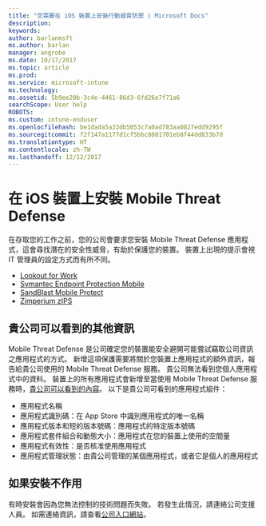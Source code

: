 ```yaml
---
title: "您需要在 iOS 裝置上安裝行動威脅防禦 | Microsoft Docs"
description: 
keywords: 
author: barlanmsft
ms.author: barlan
manager: angrobe
ms.date: 10/17/2017
ms.topic: article
ms.prod: 
ms.service: microsoft-intune
ms.technology: 
ms.assetid: 5b9ee20b-3c4e-4461-86d3-6fd26e7f71a6
searchScope: User help
ROBOTS: 
ms.custom: intune-enduser
ms.openlocfilehash: be1dada5a33db5053c7a0ad783aa0827edd9295f
ms.sourcegitcommit: f2f147a1177d1cf5bbc8001701eb8f44dd833b7d
ms.translationtype: HT
ms.contentlocale: zh-TW
ms.lasthandoff: 12/12/2017
---
```

# <a name="install-mobile-threat-defense-on-your-ios-device"></a>在 iOS 裝置上安裝 Mobile Threat Defense


在存取您的工作之前，您的公司會要求您安裝 Mobile Threat Defense 應用程式，這會尋找潛在的安全性威脅，有助於保護您的裝置。 裝置上出現的提示會視 IT 管理員的設定方式而有所不同。


* [Lookout for Work](you-are-prompted-to-install-lookout-for-work-ios.md)
* [Symantec Endpoint Protection Mobile](you-are-prompted-to-install-skycure-ios.md)
* [SandBlast Mobile Protect](you-are-prompted-to-install-sandblast-ios.md)
* [Zimperium zIPS](you-are-prompted-to-install-zips-ios.md)

## <a name="additional-information-your-company-can-see"></a>貴公司可以看到的其他資訊

Mobile Threat Defense 是公司確定您的裝置能安全避開可能嘗試竊取公司資訊之應用程式的方式。 新增這項保護需要將關於您裝置上應用程式的額外資訊，報告給貴公司使用的 Mobile Threat Defense 服務。 貴公司無法看到您個人應用程式中的資料。 裝置上的所有應用程式會新增至當使用 Mobile Threat Defense 服務時，[貴公司可以看到的內容](what-info-can-your-company-see-when-you-enroll-your-device-in-intune.md)。 以下是貴公司可看到的應用程式組件：

*   應用程式名稱
* 應用程式識別碼：在 App Store 中識別應用程式的唯一名稱
*   應用程式版本和短的版本號碼：應用程式的特定版本號碼
* 應用程式套件組合和動態大小：應用程式在您的裝置上使用的空間量
* 應用程式有效性：是否核准使用應用程式
*   應用程式管理狀態：由貴公司管理的某個應用程式，或者它是個人的應用程式

## <a name="if-the-installation-doesnt-work"></a>如果安裝不作用

有時安裝會因為您無法控制的技術問題而失敗。 若發生此情況，請連絡公司支援人員。 如需連絡資訊，請查看[公司入口網站](https://portal.manage.microsoft.com#HelpDeskDialog)。
